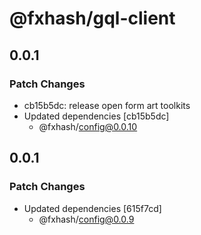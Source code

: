 # @fxhash/gql-client

## 0.0.1

### Patch Changes

- cb15b5dc: release open form art toolkits
- Updated dependencies [cb15b5dc]
  - @fxhash/config@0.0.10

## 0.0.1

### Patch Changes

- Updated dependencies [615f7cd]
  - @fxhash/config@0.0.9
